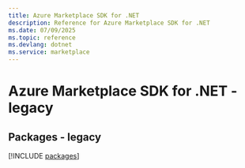 ```yaml
---
title: Azure Marketplace SDK for .NET
description: Reference for Azure Marketplace SDK for .NET
ms.date: 07/09/2025
ms.topic: reference
ms.devlang: dotnet
ms.service: marketplace
---
```

# Azure Marketplace SDK for .NET - legacy
## Packages - legacy
[!INCLUDE [packages](marketplace-index.md)]